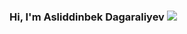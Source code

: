 ### Hi, I'm Asliddinbek Dagaraliyev <img src="https://media.giphy.com/media/hyRJCLFzcasrR4ia7z/giphy.gif" widht="0px">

